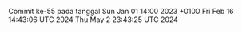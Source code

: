 Commit ke-55 pada tanggal Sun Jan 01 14:00 2023 +0100
Fri Feb 16 14:43:06 UTC 2024
Thu May  2 23:43:25 UTC 2024
